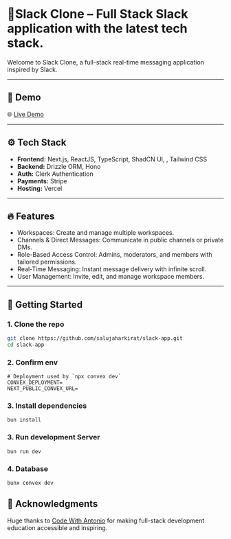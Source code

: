 # 🚀Slack Clone – Full Stack Slack application with the latest tech stack.

Welcome to Slack Clone, a full-stack real-time messaging application inspired by Slack.

---

## 📸 Demo

🌐 [Live Demo](https://slack-app-sage.vercel.app/)

---

## ⚙️ Tech Stack

- **Frontend:** Next.js, ReactJS, TypeScript, ShadCN UI, , Tailwind CSS
- **Backend:** Drizzle ORM, Hono
- **Auth:** Clerk Authentication
- **Payments:** Stripe
- **Hosting:** Vercel

---

## 🔥 Features

  - Workspaces: Create and manage multiple workspaces.
  - Channels & Direct Messages: Communicate in public channels or private DMs.
  - Role-Based Access Control: Admins, moderators, and members with tailored permissions.
  - Real-Time Messaging: Instant message delivery with infinite scroll.
  - User Management: Invite, edit, and manage workspace members.


---

## 🚀 Getting Started

### 1. Clone the repo

```bash
git clone https://github.com/salujaharkirat/slack-app.git
cd slack-app
```

### 2. Confirm env
```
# Deployment used by `npx convex dev`
CONVEX_DEPLOYMENT=
NEXT_PUBLIC_CONVEX_URL=
```

### 3. Install dependencies
`bun install`

### 3. Run development Server
`bun run dev`

### 4. Database

```
bunx convex dev
```

## 🙌 Acknowledgments 
Huge thanks to [Code With Antonio](https://www.youtube.com/@codewithantonio) for making full-stack development education accessible and inspiring.



